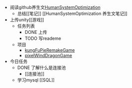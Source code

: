 - 阅读github养生文[HumanSystemOptimization](https://github.com/zijie0/HumanSystemOptimization)
	- 总结[[笔记]] [[HumanSystemOptimization 养生文笔记]]
- 上传unity[[游戏]]
	- 任务列表
		- DONE 上传
		- TODO 写reademe
	- 项目
		- [kungFuPieRemakeGame](https://github.com/snake34475/kungFuPieRemakeGame)
		- [pixelWindDragonGame](https://github.com/snake34475/pixelWindDragonGame)
- 今日任务
	- DONE 了解什么是连接池
		- [[连接池]]
	- 学习mysql [[SQL]]